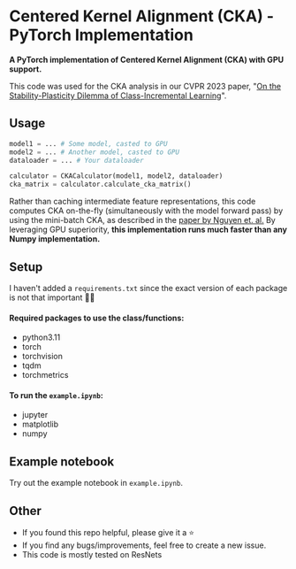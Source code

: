 # Centered Kernel Alignment (CKA) - PyTorch Implementation

**A PyTorch implementation of Centered Kernel Alignment (CKA) with GPU support.** 

This code was used for the CKA analysis in our CVPR 2023 paper, "[On the Stability-Plasticity Dilemma of Class-Incremental Learning](https://openaccess.thecvf.com/content/CVPR2023/papers/Kim_On_the_Stability-Plasticity_Dilemma_of_Class-Incremental_Learning_CVPR_2023_paper.pdf)".

## Usage
```python
model1 = ... # Some model, casted to GPU
model2 = ... # Another model, casted to GPU
dataloader = ... # Your dataloader

calculator = CKACalculator(model1, model2, dataloader)
cka_matrix = calculator.calculate_cka_matrix()
```

Rather than caching intermediate feature representations, this code computes CKA on-the-fly (simultaneously with the model forward pass) by using the mini-batch CKA, as described in the [paper by Nguyen et. al.](https://openreview.net/pdf?id=KJNcAkY8tY4)
By leveraging GPU superiority, **this implementation runs much faster than any Numpy implementation.**

## Setup
I haven't added a `requirements.txt` since the exact version of each package is not that important :man_shrugging:

#### Required packages to use the class/functions:
* python3.11
* torch
* torchvision 
* tqdm
* torchmetrics

#### To run the `example.ipynb`:
* jupyter
* matplotlib
* numpy

## Example notebook
Try out the example notebook in `example.ipynb`.

## Other
* If you found this repo helpful, please give it a :star:
* If you find any bugs/improvements, feel free to create a new issue.
* This code is mostly tested on ResNets
